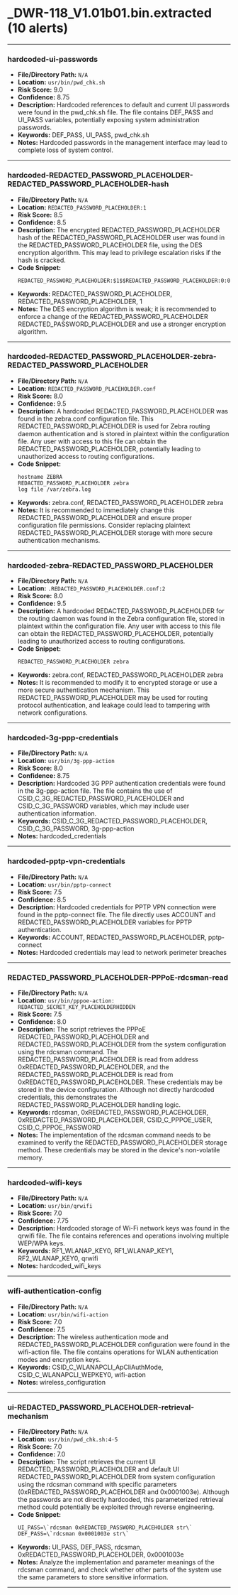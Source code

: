 # _DWR-118_V1.01b01.bin.extracted (10 alerts)

---

### hardcoded-ui-passwords

- **File/Directory Path:** `N/A`
- **Location:** `usr/bin/pwd_chk.sh`
- **Risk Score:** 9.0
- **Confidence:** 8.75
- **Description:** Hardcoded references to default and current UI passwords were found in the pwd_chk.sh file. The file contains DEF_PASS and UI_PASS variables, potentially exposing system administration passwords.
- **Keywords:** DEF_PASS, UI_PASS, pwd_chk.sh
- **Notes:** Hardcoded passwords in the management interface may lead to complete loss of system control.

---
### hardcoded-REDACTED_PASSWORD_PLACEHOLDER-REDACTED_PASSWORD_PLACEHOLDER-hash

- **File/Directory Path:** `N/A`
- **Location:** `REDACTED_PASSWORD_PLACEHOLDER:1`
- **Risk Score:** 8.5
- **Confidence:** 8.5
- **Description:** The encrypted REDACTED_PASSWORD_PLACEHOLDER hash of the REDACTED_PASSWORD_PLACEHOLDER user was found in the REDACTED_PASSWORD_PLACEHOLDER file, using the DES encryption algorithm. This may lead to privilege escalation risks if the hash is cracked.
- **Code Snippet:**
  ```
  REDACTED_PASSWORD_PLACEHOLDER:$1$$REDACTED_PASSWORD_PLACEHOLDER:0:0:REDACTED_PASSWORD_PLACEHOLDER:/REDACTED_PASSWORD_PLACEHOLDER:/bin/ash
  ```
- **Keywords:** REDACTED_PASSWORD_PLACEHOLDER, REDACTED_PASSWORD_PLACEHOLDER, $1$
- **Notes:** The DES encryption algorithm is weak; it is recommended to enforce a change of the REDACTED_PASSWORD_PLACEHOLDER REDACTED_PASSWORD_PLACEHOLDER and use a stronger encryption algorithm.

---
### hardcoded-REDACTED_PASSWORD_PLACEHOLDER-zebra-REDACTED_PASSWORD_PLACEHOLDER

- **File/Directory Path:** `N/A`
- **Location:** `REDACTED_PASSWORD_PLACEHOLDER.conf`
- **Risk Score:** 8.0
- **Confidence:** 9.5
- **Description:** A hardcoded REDACTED_PASSWORD_PLACEHOLDER was found in the zebra.conf configuration file. This REDACTED_PASSWORD_PLACEHOLDER is used for Zebra routing daemon authentication and is stored in plaintext within the configuration file. Any user with access to this file can obtain the REDACTED_PASSWORD_PLACEHOLDER, potentially leading to unauthorized access to routing configurations.
- **Code Snippet:**
  ```
  hostname ZEBRA
  REDACTED_PASSWORD_PLACEHOLDER zebra
  log file /var/zebra.log
  ```
- **Keywords:** zebra.conf, REDACTED_PASSWORD_PLACEHOLDER zebra
- **Notes:** It is recommended to immediately change this REDACTED_PASSWORD_PLACEHOLDER and ensure proper configuration file permissions. Consider replacing plaintext REDACTED_PASSWORD_PLACEHOLDER storage with more secure authentication mechanisms.

---
### hardcoded-zebra-REDACTED_PASSWORD_PLACEHOLDER

- **File/Directory Path:** `N/A`
- **Location:** `.REDACTED_PASSWORD_PLACEHOLDER.conf:2`
- **Risk Score:** 8.0
- **Confidence:** 9.5
- **Description:** A hardcoded REDACTED_PASSWORD_PLACEHOLDER for the routing daemon was found in the Zebra configuration file, stored in plaintext within the configuration file. Any user with access to this file can obtain the REDACTED_PASSWORD_PLACEHOLDER, potentially leading to unauthorized access to routing configurations.
- **Code Snippet:**
  ```
  REDACTED_PASSWORD_PLACEHOLDER zebra
  ```
- **Keywords:** zebra.conf, REDACTED_PASSWORD_PLACEHOLDER zebra
- **Notes:** It is recommended to modify it to encrypted storage or use a more secure authentication mechanism. This REDACTED_PASSWORD_PLACEHOLDER may be used for routing protocol authentication, and leakage could lead to tampering with network configurations.

---
### hardcoded-3g-ppp-credentials

- **File/Directory Path:** `N/A`
- **Location:** `usr/bin/3g-ppp-action`
- **Risk Score:** 8.0
- **Confidence:** 8.75
- **Description:** Hardcoded 3G PPP authentication credentials were found in the 3g-ppp-action file. The file contains the use of CSID_C_3G_REDACTED_PASSWORD_PLACEHOLDER and CSID_C_3G_PASSWORD variables, which may include user authentication information.
- **Keywords:** CSID_C_3G_REDACTED_PASSWORD_PLACEHOLDER, CSID_C_3G_PASSWORD, 3g-ppp-action
- **Notes:** hardcoded_credentials

---
### hardcoded-pptp-vpn-credentials

- **File/Directory Path:** `N/A`
- **Location:** `usr/bin/pptp-connect`
- **Risk Score:** 7.5
- **Confidence:** 8.5
- **Description:** Hardcoded credentials for PPTP VPN connection were found in the pptp-connect file. The file directly uses ACCOUNT and REDACTED_PASSWORD_PLACEHOLDER variables for PPTP authentication.
- **Keywords:** ACCOUNT, REDACTED_PASSWORD_PLACEHOLDER, pptp-connect
- **Notes:** Hardcoded credentials may lead to network perimeter breaches

---
### REDACTED_PASSWORD_PLACEHOLDER-PPPoE-rdcsman-read

- **File/Directory Path:** `N/A`
- **Location:** `usr/bin/pppoe-action: REDACTED_SECRET_KEY_PLACEHOLDERHIDDEN`
- **Risk Score:** 7.5
- **Confidence:** 8.0
- **Description:** The script retrieves the PPPoE REDACTED_PASSWORD_PLACEHOLDER and REDACTED_PASSWORD_PLACEHOLDER from the system configuration using the rdcsman command. The REDACTED_PASSWORD_PLACEHOLDER is read from address 0xREDACTED_PASSWORD_PLACEHOLDER, and the REDACTED_PASSWORD_PLACEHOLDER is read from 0xREDACTED_PASSWORD_PLACEHOLDER. These credentials may be stored in the device configuration. Although not directly hardcoded credentials, this demonstrates the REDACTED_PASSWORD_PLACEHOLDER handling logic.
- **Keywords:** rdcsman, 0xREDACTED_PASSWORD_PLACEHOLDER, 0xREDACTED_PASSWORD_PLACEHOLDER, CSID_C_PPPOE_USER, CSID_C_PPPOE_PASSWORD
- **Notes:** The implementation of the rdcsman command needs to be examined to verify the REDACTED_PASSWORD_PLACEHOLDER storage method. These credentials may be stored in the device's non-volatile memory.

---
### hardcoded-wifi-keys

- **File/Directory Path:** `N/A`
- **Location:** `usr/bin/qrwifi`
- **Risk Score:** 7.0
- **Confidence:** 7.75
- **Description:** Hardcoded storage of Wi-Fi network keys was found in the qrwifi file. The file contains references and operations involving multiple WEP/WPA keys.
- **Keywords:** RF1_WLANAP_KEY0, RF1_WLANAP_KEY1, RF2_WLANAP_KEY0, qrwifi
- **Notes:** hardcoded_wifi_keys

---
### wifi-authentication-config

- **File/Directory Path:** `N/A`
- **Location:** `usr/bin/wifi-action`
- **Risk Score:** 7.0
- **Confidence:** 7.5
- **Description:** The wireless authentication mode and REDACTED_PASSWORD_PLACEHOLDER configuration were found in the wifi-action file. The file contains operations for WLAN authentication modes and encryption keys.
- **Keywords:** CSID_C_WLANAPCLI_ApCliAuthMode, CSID_C_WLANAPCLI_WEPKEY0, wifi-action
- **Notes:** wireless_configuration

---
### ui-REDACTED_PASSWORD_PLACEHOLDER-retrieval-mechanism

- **File/Directory Path:** `N/A`
- **Location:** `usr/bin/pwd_chk.sh:4-5`
- **Risk Score:** 7.0
- **Confidence:** 7.0
- **Description:** The script retrieves the current UI REDACTED_PASSWORD_PLACEHOLDER and default UI REDACTED_PASSWORD_PLACEHOLDER from system configuration using the rdcsman command with specific parameters (0xREDACTED_PASSWORD_PLACEHOLDER and 0x0001003e). Although the passwords are not directly hardcoded, this parameterized retrieval method could potentially be exploited through reverse engineering.
- **Code Snippet:**
  ```
  UI_PASS=\`rdcsman 0xREDACTED_PASSWORD_PLACEHOLDER str\`
  DEF_PASS=\`rdcsman 0x0001003e str\`
  ```
- **Keywords:** UI_PASS, DEF_PASS, rdcsman, 0xREDACTED_PASSWORD_PLACEHOLDER, 0x0001003e
- **Notes:** Analyze the implementation and parameter meanings of the rdcsman command, and check whether other parts of the system use the same parameters to store sensitive information.

---
